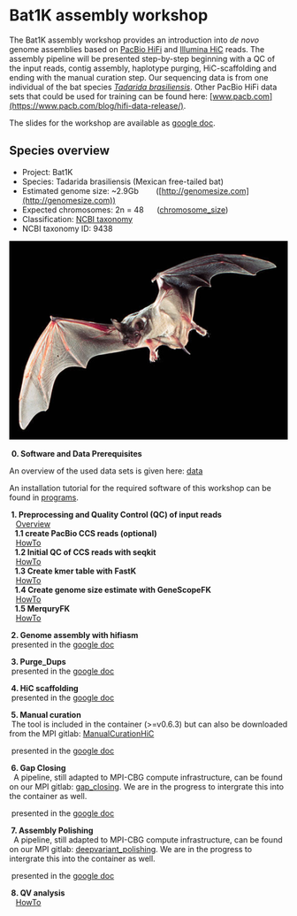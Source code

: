 # Bat1K assembly workshop

The Bat1K assembly workshop provides an introduction into _de novo_ genome assemblies based on [PacBio HiFi](https://www.pacb.com/smrt-science/smrt-sequencing/hifi-reads-for-highly-accurate-long-read-sequencing/) and [Illumina HiC](https://arimagenomics.com/) reads. 
The assembly pipeline will be presented step-by-step beginning with a QC of the input reads, contig assembly, haplotype purging, HiC-scaffolding and ending with the manual curation step. Our sequencing data is from one individual of the bat species [_Tadarida brasiliensis_](https://en.wikipedia.org/wiki/Mexican_free-tailed_bat). Other PacBio HiFi data sets that could be used for training can be found here: [www.pacb.com](https://www.pacb.com/blog/hifi-data-release/).

The slides for the workshop are available as [google doc](https://docs.google.com/presentation/d/1R-ZdZCxhrK8-WGVK8SiRMcozJN2u9yr8XrHYozcNDiA/edit?usp=sharing). 

## Species overview

* Project: Bat1K
* Species: Tadarida brasiliensis (Mexican free-tailed bat)
* Estimated genome size: ~2.9Gb &nbsp;&nbsp;&nbsp;&nbsp;&nbsp;&nbsp; ([http://genomesize.com](http://genomesize.com))
* Expected chromosomes: 2n = 48  &nbsp;&nbsp;&nbsp;&nbsp; ([chromosome_size](https://git.mpi-cbg.de/dibrov/chromosome_size))
* Classification: [NCBI taxonomy](https://www.ncbi.nlm.nih.gov/Taxonomy/Browser/wwwtax.cgi?id=9438)
* NCBI taxonomy ID: 9438

![Tadarida brasiliensis](images/tadarida_brasiliensis.jpeg)


&nbsp;**0. Software and Data Prerequisites** 

An overview of the used data sets is given here: [data](data)

An installation tutorial for the required software of this workshop can be found in [programs](programs). 


**&nbsp;1. Preprocessing and Quality Control (QC) of input reads**   
&nbsp;&nbsp;&nbsp;[Overview](QC/README.md)     
**&nbsp;&nbsp;&nbsp;1.1 create PacBio CCS reads (optional)**    
&nbsp;&nbsp;&nbsp;[HowTo](QC/README_CCS.md)  
**&nbsp;&nbsp;&nbsp;1.2 Initial QC of CCS reads with seqkit**      
&nbsp;&nbsp;&nbsp;[HowTo](QC/README_CCSreadStats.md)    
**&nbsp;&nbsp;&nbsp;1.3 Create kmer table with FastK**      
&nbsp;&nbsp;&nbsp;[HowTo](QC/README_FastK.md)    
**&nbsp;&nbsp;&nbsp;1.4 Create genome size estimate with GeneScopeFK**      
&nbsp;&nbsp;&nbsp;[HowTo](QC/README_GeneScopeFK.md)    
**&nbsp;&nbsp;&nbsp;1.5 MerquryFK**      
&nbsp;&nbsp;&nbsp;[HowTo](QC/README_MerquryFK.md)

**&nbsp;2. Genome assembly with hifiasm**     
&nbsp;presented in the [google doc](https://docs.google.com/presentation/d/1R-ZdZCxhrK8-WGVK8SiRMcozJN2u9yr8XrHYozcNDiA/edit?usp=sharing/#slide=id.g10458f6996b_0_0)

**&nbsp;3. Purge_Dups**     
&nbsp;presented in the [google doc](https://docs.google.com/presentation/d/1R-ZdZCxhrK8-WGVK8SiRMcozJN2u9yr8XrHYozcNDiA/edit?usp=sharing/#slide=id.g10458f6996b_0_146)

**&nbsp;4. HiC scaffolding**        
&nbsp;presented in the [google doc](https://docs.google.com/presentation/d/1R-ZdZCxhrK8-WGVK8SiRMcozJN2u9yr8XrHYozcNDiA/edit?usp=sharing/#slide=id.g10458f6996b_0_242)

**&nbsp;5. Manual curation**   
&nbsp;The tool is included in the container (>=v0.6.3) but can also be downloaded from the MPI gitlab: [ManualCurationHiC](https://git.mpi-cbg.de/assembly/programs/manualcurationhic) 

&nbsp;presented in the [google doc](https://docs.google.com/presentation/d/1R-ZdZCxhrK8-WGVK8SiRMcozJN2u9yr8XrHYozcNDiA/edit?usp=sharing/#slide=id.g10458f6996b_0_218)

**&nbsp;6. Gap Closing**  
&nbsp; A pipeline, still adapted to MPI-CBG compute infrastructure, can be found on our MPI gitlab: 
[gap_closing](https://git.mpi-cbg.de/assembly/programs/gap_closing). We are in the progress to intergrate this into the container as well.

&nbsp;presented in the [google doc](https://docs.google.com/presentation/d/1R-ZdZCxhrK8-WGVK8SiRMcozJN2u9yr8XrHYozcNDiA/edit?usp=sharing/#slide=id.g1049e928914_5_13)


**&nbsp;7. Assembly Polishing**      
&nbsp; A pipeline, still adapted to MPI-CBG compute infrastructure, can be found on our MPI gitlab: 
[deepvariant_polishing](https://git.mpi-cbg.de/assembly/programs/polishing). We are in the progress to intergrate this into the container as well.

&nbsp;presented in the [google doc](https://docs.google.com/presentation/d/1R-ZdZCxhrK8-WGVK8SiRMcozJN2u9yr8XrHYozcNDiA/edit?usp=sharing/#slide=id.g10458f6996b_0_227)

**&nbsp;8. QV analysis**        
&nbsp;&nbsp;&nbsp;[HowTo](QV/README_MerqueryFK.md)  